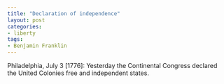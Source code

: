 ```yaml
---
title: "Declaration of independence"
layout: post
categories:
- liberty
tags:
- Benjamin Franklin
---
```


Philadelphia, July 3 \[1776\]: Yesterday the Continental Congress declared the United Colonies free and independent states.